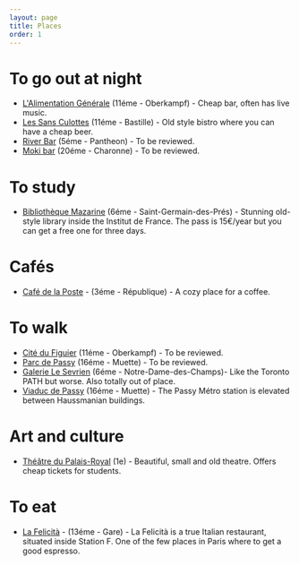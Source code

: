 ```yaml
---
layout: page
title: Places
order: 1
---
```


# To go out at night
- [L'Alimentation Générale](https://g.page/lalimentation-generale) (11éme - Oberkampf) - Cheap bar, often has live music.
- [Les Sans Culottes](https://goo.gl/maps/i7JMq4ft2Rx4f6d56) (11éme - Bastille) - Old style bistro where you can have a cheap beer.
- [River Bar](https://goo.gl/maps/s8GxW45jFuNbenTU6) (5éme - Pantheon) - To be reviewed.
- [Moki bar](https://goo.gl/maps/1cHc1XTbmQNUPP1z7) (20éme - Charonne) - To be reviewed.

# To study
- [Bibliothèque Mazarine](https://g.page/BibMazarine) (6éme - Saint-Germain-des-Prés) - Stunning old-style library inside the Institut de France. The pass is 15€/year but you can get a free one for three days.

# Cafés
- [Café de la Poste](https://goo.gl/maps/saiEZVvLvntYjdSK9) - (3éme - République) - A cozy place for a coffee.

# To walk
- [Cité du Figuier](https://goo.gl/maps/Dk9gkVaJM5cFyEGa6) (11éme - Oberkampf) - To be reviewed.
- [Parc de Passy](https://goo.gl/maps/9eos6tUbSdnCD34q7) (16éme - Muette) - To be reviewed.
- [Galerie Le Sevrien](https://goo.gl/maps/Mtq9Tesb8ty4FUjT9) (6éme - Notre-Dame-des-Champs)- Like the Toronto PATH but worse. Also totally out of place.
- [Viaduc de Passy](https://goo.gl/maps/YHhxdxAqDRk91dC66) (16éme - Muette) - The Passy Métro station is elevated between Haussmanian buildings.

# Art and culture
- [Théâtre du Palais-Royal](https://goo.gl/maps/7ccvoKendDxLMYab9) (1e) - Beautiful, small and old theatre. Offers cheap tickets for students.

# To eat
- [La Felicità](https://goo.gl/maps/JZD5uGgtKRZR5jn78) - (13éme - Gare) - La Felicità is a true Italian restaurant, situated inside Station F. One of the few places in Paris where to get a good espresso.